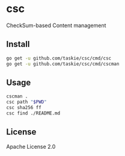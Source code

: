 # csc

CheckSum-based Content management

## Install

```sh
go get -u github.com/taskie/csc/cmd/csc
go get -u github.com/taskie/csc/cmd/cscman
```

## Usage

```sh
cscman .
csc path "$PWD"
csc sha256 ff
csc find ./README.md
```

## License

Apache License 2.0
